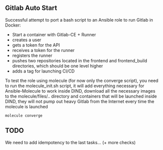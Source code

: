 ## Gitlab Auto Start

  Successful attempt to port a bash script to an Ansible role to run Gitlab in Docker:
- Start a container with Gitlab-CE + Runner
- creates a user
- gets a token for the API
- receives a token for the runner
- registers the runner
- pushes two repositories located in the frontend and frontend_build directories, which should be one level higher
- adds a tag for launching CI/CD


To test the role using molecule (for now only the converge script), you need to run the molecule_init.sh script, it will add everything necessary for Ansible-Molecule to work inside DIND, download all the necessary images to the molecule/files/.. directory and containers that will be launched inside DIND, they will not pump out heavy Gitlab from the Internet every time the molecule is launched

```
molecule converge
```

## TODO
We need to add idempotency to the last tasks... (+ more checks)
